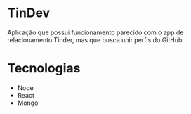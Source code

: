 # TinDev
Aplicação que possui funcionamento parecido com o app de relacionamento Tinder, mas que busca unir perfis do GitHub.

# Tecnologias
* Node
* React
* Mongo
